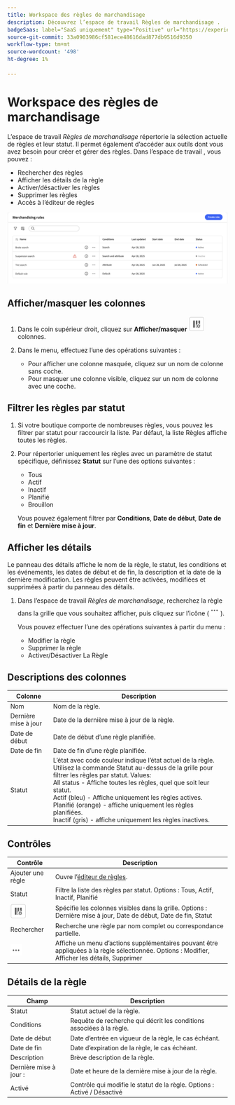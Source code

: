 ```yaml
---
title: Workspace des règles de marchandisage
description: Découvrez l’espace de travail Règles de marchandisage .
badgeSaas: label="SaaS uniquement" type="Positive" url="https://experienceleague.adobe.com/en/docs/commerce/user-guides/product-solutions" tooltip="S’applique uniquement aux projets Adobe Commerce as a Cloud Service et Adobe Commerce Optimizer (infrastructure SaaS gérée par Adobe)."
source-git-commit: 33a0903986cf581ece48616dad877db9516d9350
workflow-type: tm+mt
source-wordcount: '498'
ht-degree: 1%

---
```


# Workspace des règles de marchandisage

L’espace de travail *Règles de marchandisage* répertorie la sélection actuelle de règles et leur statut. Il permet également d’accéder aux outils dont vous avez besoin pour créer et gérer des règles. Dans l’espace de travail , vous pouvez :

- Rechercher des règles
- Afficher les détails de la règle
- Activer/désactiver les règles
- Supprimer les règles
- Accès à l’éditeur de règles

![Workspace des règles de marchandisage](../../assets/rules-workspace.png)

## Afficher/masquer les colonnes

1. Dans le coin supérieur droit, cliquez sur **Afficher/masquer** ![Sélecteur de colonne](../../assets/btn-show-hide-columns.png) colonnes.

1. Dans le menu, effectuez l’une des opérations suivantes :

   - Pour afficher une colonne masquée, cliquez sur un nom de colonne sans coche.
   - Pour masquer une colonne visible, cliquez sur un nom de colonne avec une coche.

## Filtrer les règles par statut

1. Si votre boutique comporte de nombreuses règles, vous pouvez les filtrer par statut pour raccourcir la liste. Par défaut, la liste Règles affiche toutes les règles.

1. Pour répertorier uniquement les règles avec un paramètre de statut spécifique, définissez **Statut** sur l’une des options suivantes :

   - Tous
   - Actif
   - Inactif
   - Planifié
   - Brouillon

   Vous pouvez également filtrer par **Conditions**, **Date de début**, **Date de fin** et **Dernière mise à jour**.

## Afficher les détails

Le panneau des détails affiche le nom de la règle, le statut, les conditions et les événements, les dates de début et de fin, la description et la date de la dernière modification. Les règles peuvent être activées, modifiées et supprimées à partir du panneau des détails.

1. Dans l’espace de travail *Règles de marchandisage*, recherchez la règle dans la grille que vous souhaitez afficher, puis cliquez sur l’icône (![Plus de sélecteur](../../assets/btn-more.png)).

   Vous pouvez effectuer l’une des opérations suivantes à partir du menu :

   - Modifier la règle
   - Supprimer la règle
   - Activer/Désactiver La Règle

## Descriptions des colonnes

| Colonne | Description |
|--- |--- |
| Nom | Nom de la règle. |
| Dernière mise à jour | Date de la dernière mise à jour de la règle. |
| Date de début | Date de début d’une règle planifiée. |
| Date de fin | Date de fin d’une règle planifiée. |
| Statut | L’état avec code couleur indique l’état actuel de la règle. Utilisez la commande Statut au-dessus de la grille pour filtrer les règles par statut. Values:<br />All status - Affiche toutes les règles, quel que soit leur statut.<br />Actif (bleu) - Affiche uniquement les règles actives.<br />Planifié (orange) - affiche uniquement les règles planifiées.<br />Inactif (gris) - affiche uniquement les règles inactives. |

## Contrôles

| Contrôle | Description |
|--- |--- |
| Ajouter une règle | Ouvre l’[éditeur de règles](add.md). |
| Statut | Filtre la liste des règles par statut. Options : Tous, Actif, Inactif, Planifié |
| ![Sélecteur de colonnes](../../assets/btn-show-hide-columns.png) | Spécifie les colonnes visibles dans la grille. Options : Dernière mise à jour, Date de début, Date de fin, Statut |
| Rechercher | Recherche une règle par nom complet ou correspondance partielle. |
| ![Plus de sélecteur](../../assets/btn-more.png) | Affiche un menu d’actions supplémentaires pouvant être appliquées à la règle sélectionnée. Options : Modifier, Afficher les détails, Supprimer |

## Détails de la règle

| Champ | Description |
|--- |--- |
| Statut | Statut actuel de la règle. |
| Conditions | Requête de recherche qui décrit les conditions associées à la règle. |
| Date de début | Date d’entrée en vigueur de la règle, le cas échéant. |
| Date de fin | Date d’expiration de la règle, le cas échéant. |
| Description | Brève description de la règle. |
| Dernière mise à jour : | Date et heure de la dernière mise à jour de la règle. |
| Activé | Contrôle qui modifie le statut de la règle. Options : Activé / Désactivé |

